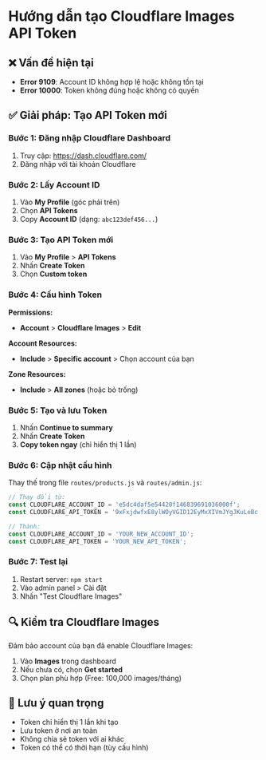 # Hướng dẫn tạo Cloudflare Images API Token

## ❌ Vấn đề hiện tại
- **Error 9109**: Account ID không hợp lệ hoặc không tồn tại
- **Error 10000**: Token không đúng hoặc không có quyền

## ✅ Giải pháp: Tạo API Token mới

### Bước 1: Đăng nhập Cloudflare Dashboard
1. Truy cập: https://dash.cloudflare.com/
2. Đăng nhập với tài khoản Cloudflare

### Bước 2: Lấy Account ID
1. Vào **My Profile** (góc phải trên)
2. Chọn **API Tokens**
3. Copy **Account ID** (dạng: `abc123def456...`)

### Bước 3: Tạo API Token mới
1. Vào **My Profile** > **API Tokens**
2. Nhấn **Create Token**
3. Chọn **Custom token**

### Bước 4: Cấu hình Token
**Permissions:**
- **Account** > **Cloudflare Images** > **Edit**

**Account Resources:**
- **Include** > **Specific account** > Chọn account của bạn

**Zone Resources:**
- **Include** > **All zones** (hoặc bỏ trống)

### Bước 5: Tạo và lưu Token
1. Nhấn **Continue to summary**
2. Nhấn **Create Token**
3. **Copy token ngay** (chỉ hiển thị 1 lần)

### Bước 6: Cập nhật cấu hình
Thay thế trong file `routes/products.js` và `routes/admin.js`:

```javascript
// Thay đổi từ:
const CLOUDFLARE_ACCOUNT_ID = 'e5dc4daf5e54420f146839691036000f';
const CLOUDFLARE_API_TOKEN = '9xFxjdwfxE8ylWOyVGID12EyMxXIVmJYgJKuLeBc';

// Thành:
const CLOUDFLARE_ACCOUNT_ID = 'YOUR_NEW_ACCOUNT_ID';
const CLOUDFLARE_API_TOKEN = 'YOUR_NEW_API_TOKEN';
```

### Bước 7: Test lại
1. Restart server: `npm start`
2. Vào admin panel > Cài đặt
3. Nhấn "Test Cloudflare Images"

## 🔍 Kiểm tra Cloudflare Images
Đảm bảo account của bạn đã enable Cloudflare Images:
1. Vào **Images** trong dashboard
2. Nếu chưa có, chọn **Get started**
3. Chọn plan phù hợp (Free: 100,000 images/tháng)

## 📝 Lưu ý quan trọng
- Token chỉ hiển thị 1 lần khi tạo
- Lưu token ở nơi an toàn
- Không chia sẻ token với ai khác
- Token có thể có thời hạn (tùy cấu hình)
